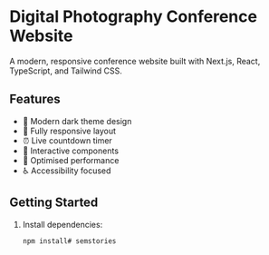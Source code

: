 # Digital Photography Conference Website

A modern, responsive conference website built with Next.js, React, TypeScript, and Tailwind CSS.

## Features

- 🎨 Modern dark theme design
- 📱 Fully responsive layout
- ⏰ Live countdown timer
- 🎯 Interactive components
- 🚀 Optimised performance
- ♿ Accessibility focused

## Getting Started

1. Install dependencies:
   ```bash
   npm install# semstories